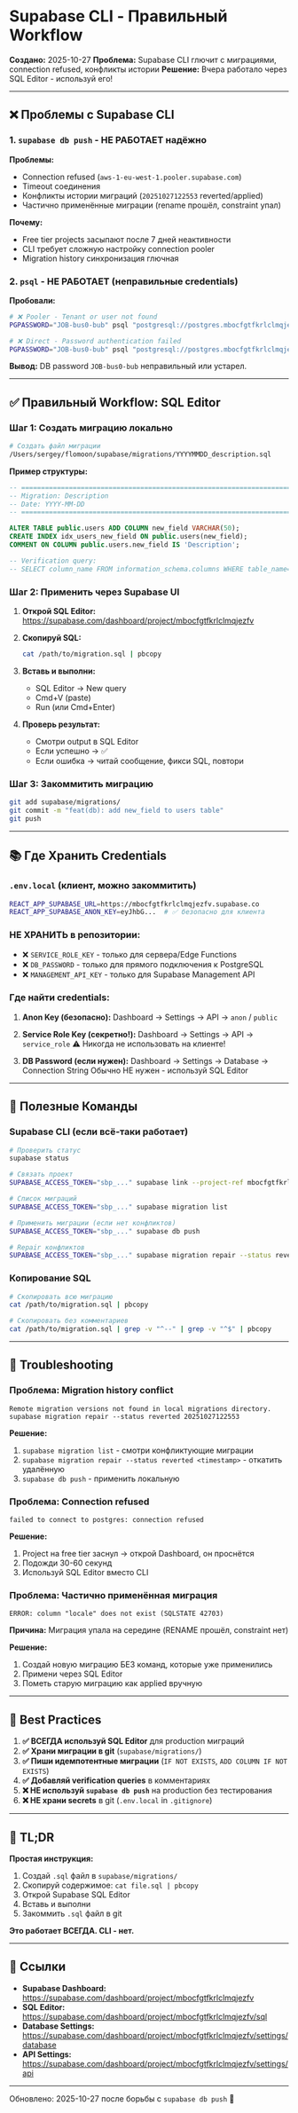 # Supabase CLI - Правильный Workflow

**Создано:** 2025-10-27
**Проблема:** Supabase CLI глючит с миграциями, connection refused, конфликты истории
**Решение:** Вчера работало через SQL Editor - используй его!

---

## ❌ Проблемы с Supabase CLI

### 1. `supabase db push` - НЕ РАБОТАЕТ надёжно

**Проблемы:**
- Connection refused (`aws-1-eu-west-1.pooler.supabase.com`)
- Timeout соединения
- Конфликты истории миграций (`20251027122553` reverted/applied)
- Частично применённые миграции (rename прошёл, constraint упал)

**Почему:**
- Free tier projects засыпают после 7 дней неактивности
- CLI требует сложную настройку connection pooler
- Migration history синхронизация глючная

### 2. `psql` - НЕ РАБОТАЕТ (неправильные credentials)

**Пробовали:**
```bash
# ❌ Pooler - Tenant or user not found
PGPASSWORD="JOB-bus0-bub" psql "postgresql://postgres.mbocfgtfkrlclmqjezfv@aws-0-eu-central-1.pooler.supabase.com:6543/postgres"

# ❌ Direct - Password authentication failed
PGPASSWORD="JOB-bus0-bub" psql "postgresql://postgres.mbocfgtfkrlclmqjezfv@db.mbocfgtfkrlclmqjezfv.supabase.co:5432/postgres"
```

**Вывод:** DB password `JOB-bus0-bub` неправильный или устарел.

---

## ✅ Правильный Workflow: SQL Editor

### Шаг 1: Создать миграцию локально

```bash
# Создать файл миграции
/Users/sergey/flomoon/supabase/migrations/YYYYMMDD_description.sql
```

**Пример структуры:**
```sql
-- ============================================================================
-- Migration: Description
-- Date: YYYY-MM-DD
-- ============================================================================

ALTER TABLE public.users ADD COLUMN new_field VARCHAR(50);
CREATE INDEX idx_users_new_field ON public.users(new_field);
COMMENT ON COLUMN public.users.new_field IS 'Description';

-- Verification query:
-- SELECT column_name FROM information_schema.columns WHERE table_name='users';
```

### Шаг 2: Применить через Supabase UI

1. **Открой SQL Editor:**
   https://supabase.com/dashboard/project/mbocfgtfkrlclmqjezfv

2. **Скопируй SQL:**
   ```bash
   cat /path/to/migration.sql | pbcopy
   ```

3. **Вставь и выполни:**
   - SQL Editor → New query
   - Cmd+V (paste)
   - Run (или Cmd+Enter)

4. **Проверь результат:**
   - Смотри output в SQL Editor
   - Если успешно → ✅
   - Если ошибка → читай сообщение, фикси SQL, повтори

### Шаг 3: Закоммитить миграцию

```bash
git add supabase/migrations/
git commit -m "feat(db): add new_field to users table"
git push
```

---

## 📚 Где Хранить Credentials

### `.env.local` (клиент, можно закоммитить)

```bash
REACT_APP_SUPABASE_URL=https://mbocfgtfkrlclmqjezfv.supabase.co
REACT_APP_SUPABASE_ANON_KEY=eyJhbG...  # ✅ безопасно для клиента
```

### **НЕ ХРАНИТЬ** в репозитории:
- ❌ `SERVICE_ROLE_KEY` - только для сервера/Edge Functions
- ❌ `DB_PASSWORD` - только для прямого подключения к PostgreSQL
- ❌ `MANAGEMENT_API_KEY` - только для Supabase Management API

### Где найти credentials:

1. **Anon Key (безопасно):**
   Dashboard → Settings → API → `anon` / `public`

2. **Service Role Key (секретно!):**
   Dashboard → Settings → API → `service_role`
   ⚠️ Никогда не использовать на клиенте!

3. **DB Password (если нужен):**
   Dashboard → Settings → Database → Connection String
   Обычно НЕ нужен - используй SQL Editor

---

## 🔧 Полезные Команды

### Supabase CLI (если всё-таки работает)

```bash
# Проверить статус
supabase status

# Связать проект
SUPABASE_ACCESS_TOKEN="sbp_..." supabase link --project-ref mbocfgtfkrlclmqjezfv

# Список миграций
SUPABASE_ACCESS_TOKEN="sbp_..." supabase migration list

# Применить миграции (если нет конфликтов)
SUPABASE_ACCESS_TOKEN="sbp_..." supabase db push

# Repair конфликтов
SUPABASE_ACCESS_TOKEN="sbp_..." supabase migration repair --status reverted 20251027122553
```

### Копирование SQL

```bash
# Скопировать всю миграцию
cat /path/to/migration.sql | pbcopy

# Скопировать без комментариев
cat /path/to/migration.sql | grep -v "^--" | grep -v "^$" | pbcopy
```

---

## 🚨 Troubleshooting

### Проблема: Migration history conflict

```
Remote migration versions not found in local migrations directory.
supabase migration repair --status reverted 20251027122553
```

**Решение:**
1. `supabase migration list` - смотри конфликтующие миграции
2. `supabase migration repair --status reverted <timestamp>` - откатить удалённую
3. `supabase db push` - применить локальную

### Проблема: Connection refused

```
failed to connect to postgres: connection refused
```

**Решение:**
1. Project на free tier заснул → открой Dashboard, он проснётся
2. Подожди 30-60 секунд
3. Используй SQL Editor вместо CLI

### Проблема: Частично применённая миграция

```
ERROR: column "locale" does not exist (SQLSTATE 42703)
```

**Причина:** Миграция упала на середине (RENAME прошёл, constraint нет)

**Решение:**
1. Создай новую миграцию БЕЗ команд, которые уже применились
2. Примени через SQL Editor
3. Пометь старую миграцию как applied вручную

---

## 📌 Best Practices

1. **✅ ВСЕГДА используй SQL Editor** для production миграций
2. **✅ Храни миграции в git** (`supabase/migrations/`)
3. **✅ Пиши идемпотентные миграции** (`IF NOT EXISTS`, `ADD COLUMN IF NOT EXISTS`)
4. **✅ Добавляй verification queries** в комментариях
5. **❌ НЕ используй `supabase db push`** на production без тестирования
6. **❌ НЕ храни secrets** в git (`.env.local` in `.gitignore`)

---

## 🎯 TL;DR

**Простая инструкция:**
1. Создай `.sql` файл в `supabase/migrations/`
2. Скопируй содержимое: `cat file.sql | pbcopy`
3. Открой Supabase SQL Editor
4. Вставь и выполни
5. Закоммить `.sql` файл в git

**Это работает ВСЕГДА. CLI - нет.**

---

## 📎 Ссылки

- **Supabase Dashboard:** https://supabase.com/dashboard/project/mbocfgtfkrlclmqjezfv
- **SQL Editor:** https://supabase.com/dashboard/project/mbocfgtfkrlclmqjezfv/sql
- **Database Settings:** https://supabase.com/dashboard/project/mbocfgtfkrlclmqjezfv/settings/database
- **API Settings:** https://supabase.com/dashboard/project/mbocfgtfkrlclmqjezfv/settings/api

---

Обновлено: 2025-10-27 после борьбы с `supabase db push` 🤦
